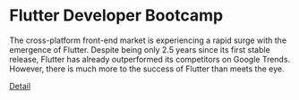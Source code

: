 # Flutter Developer Bootcamp

The cross-platform front-end market is experiencing a rapid surge with the emergence of Flutter. Despite being only 2.5 years since its first stable release, Flutter has already outperformed its competitors on Google Trends. However, there is much more to the success of Flutter than meets the eye. 

[Detail](https://eduitfree.com/courses/flutter-developer-bootcamp)
